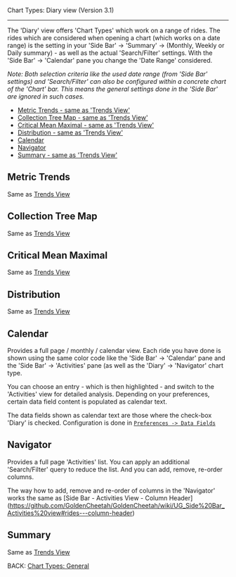 Chart Types: Diary view (Version 3.1)
***

The 'Diary' view offers 'Chart Types' which work on a range of rides. The rides which are considered when opening a chart (which works on a date range) is the setting in your 'Side Bar' -> 'Summary' -> (Monthly, Weekly or Daily summary) - as well as the actual 'Search/Filter' settings. With the 'Side Bar' -> 'Calendar' pane you change the 'Date Range' considered.

_Note: Both selection criteria like the used date range (from 'Side Bar' settings) and 'Search/Filter' can also be configured within a concrete chart of the 'Chart' bar. This means the general settings done in the 'Side Bar' are ignored in such cases._

* [Metric Trends - same as 'Trends View'](https://github.com/GoldenCheetah/GoldenCheetah/wiki/UG_ChartTypes_Trends#metric-trends)
* [Collection Tree Map - same as 'Trends View'](https://github.com/GoldenCheetah/GoldenCheetah/wiki/UG_ChartTypes_Trends#collection-tree-map)
* [Critical Mean Maximal - same as 'Trends View'](https://github.com/GoldenCheetah/GoldenCheetah/wiki/UG_ChartTypes_Trends#critical-mean-maximal)
* [Distribution - same as 'Trends View'](https://github.com/GoldenCheetah/GoldenCheetah/wiki/UG_ChartTypes_Trends#distribution)
* [Calendar](https://github.com/GoldenCheetah/GoldenCheetah/wiki/UG_ChartTypes_Diary#calendar)
* [Navigator](https://github.com/GoldenCheetah/GoldenCheetah/wiki/UG_ChartTypes_Diary#navigator)
* [Summary - same as 'Trends View' ](https://github.com/GoldenCheetah/GoldenCheetah/wiki/UG_ChartTypes_Trends#summary)

## Metric Trends
Same as [Trends View](https://github.com/GoldenCheetah/GoldenCheetah/wiki/UG_ChartTypes_Trends#metric-trends)

## Collection Tree Map
Same as [Trends View](https://github.com/GoldenCheetah/GoldenCheetah/wiki/UG_ChartTypes_Trends#collection-tree-map)

## Critical Mean Maximal
Same as [Trends View](https://github.com/GoldenCheetah/GoldenCheetah/wiki/UG_ChartTypes_Trends#critical-mean-maximal)

## Distribution
Same as [Trends View](https://github.com/GoldenCheetah/GoldenCheetah/wiki/UG_ChartTypes_Trends#distribution)

## Calendar

Provides a full page / monthly / calendar view. Each ride you have done is shown using the same color code like the 'Side Bar' -> 'Calendar' pane and the 'Side Bar' -> 'Activities' pane (as well as the 'Diary' -> 'Navigator' chart type.

You can choose an entry - which is then highlighted - and switch to the 'Activities' view for detailed analysis. Depending on your preferences, certain data field content is populated as calendar text.

The data fields shown as calendar text are those where the check-box 'Diary' is checked. Configuration is done in [`Preferences -> Data Fields`](https://github.com/GoldenCheetah/GoldenCheetah/wiki/UG_Preferences_Data%20Fields)  

## Navigator

Provides a full page 'Activities' list. You can apply an additional 'Search/Filter' query to reduce the list. And you can add, remove, re-order columns.

The way how to add, remove and re-order of columns in the 'Navigator' works the same as [Side Bar - Activities View - Column Header]
(https://github.com/GoldenCheetah/GoldenCheetah/wiki/UG_Side%20Bar_Activities%20view#rides---column-header)

## Summary
Same as [Trends View](https://github.com/GoldenCheetah/GoldenCheetah/wiki/UG_ChartTypes_Trends#summary)

BACK: [Chart Types: General](https://github.com/GoldenCheetah/GoldenCheetah/wiki/UG_ChartTypes_General)